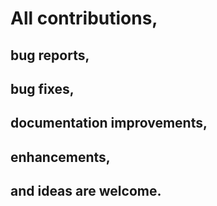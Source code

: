 # All contributions, 
## bug reports, 
## bug fixes, 
## documentation improvements, 
## enhancements, 
## and ideas are welcome.
